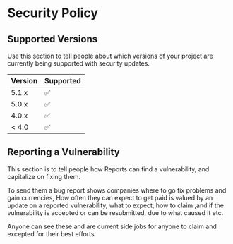 # Security Policy


## Supported Versions

Use this section to tell people about which versions of your project are
currently being supported with security updates.

| Version | Supported          |
| ------- | ------------------ |
| 5.1.x   | :white_check_mark: |
| 5.0.x   | :white_check_mark: |                
| 4.0.x   | :white_check_mark: |
| < 4.0   | :white_check_mark: |                

## Reporting a Vulnerability

This section is to tell people how Reports can find a vulnerability, and capitalize on fixing them.

To send them  a bug report shows companies where to go fix problems and gain currencies, How often they can expect to get paid is valued by an update on a
reported vulnerability, what to expect, how to claim ,and if the vulnerability is accepted or
can be resubmitted, due to what caused it etc.

Anyone can see these and are current side jobs for anyone to claim and excepted for their best efforts

